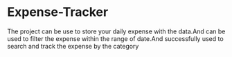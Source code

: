 # Expense-Tracker
The project can be use to store your daily expense with the data.And can be used to filter the  expense within the range of date.And successfully used to search and track the expense by the category
